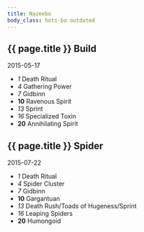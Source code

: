 ```yaml
---
title: Nazeebo
body_class: hots-bo outdated
---
```


## {{ page.title }} Build
2015-05-17

-   _1_  Death Ritual
-   _4_  Gathering Power
-   _7_  Gidbinn
- __10__ Ravenous Spirit
-  _13_  Sprint
-  _16_  Specialized Toxin
- __20__ Annihilating Spirit


## {{ page.title }} Spider
2015-07-22

-   _1_  Death Ritual
-   _4_  Spider Cluster
-   _7_  Gidbinn
- __10__ Gargantuan
-  _13_  Death Rush/Toads of Hugeness/Sprint
-  _16_  Leaping Spiders
- __20__ Humongoid

